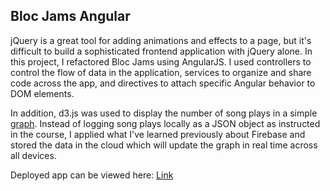 ## Bloc Jams Angular

jQuery is a great tool for adding animations and effects to a page, but it's difficult to build a sophisticated frontend application with jQuery alone. In this project, I refactored Bloc Jams using AngularJS. I used controllers to control the flow of data in the application, services to organize and share code across the app, and directives to attach specific Angular behavior to DOM elements.

In addition, d3.js was used to display the number of song plays in a simple <a href="https://blocjamsangular.herokuapp.com/metrics">graph</a>. Instead of logging song plays locally as a JSON object as instructed in the course, I applied what I've learned previously about Firebase and stored the data in the cloud which will update the graph in real time across all devices. 

Deployed app can be viewed here: <a href="http://blocjamsangular.herokuapp.com/">Link</a>
